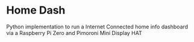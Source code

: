 # Home Dash
 Python implementation to run a Internet Connected home info dashboard via a Raspberry Pi Zero and Pimoroni Mini Display HAT

